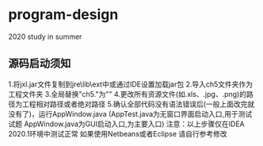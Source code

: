 # program-design
2020 study in summer
## 源码启动须知
1.将jxl.jar文件复制到jre\lib\ext中或通过IDE设置加载jar包
2.导入ch5文件夹作为工程文件夹
3.全局替换"ch5."为""
4.更改所有资源文件(如.xls、.jpg、.png)的路径为工程相对路径或者绝对路径
5.确认全部代码没有语法错误后(一般上面改完就没有了)，运行AppWindow.java
   (AppTest.java为无窗口界面启动入口,用于测试试题 AppWindow.java为GUI启动入口,为主要入口)
注意：以上步骤仅在IDEA 2020.1环境中测试正常 如果使用Netbeans或者Eclipse 请自行参考修改
